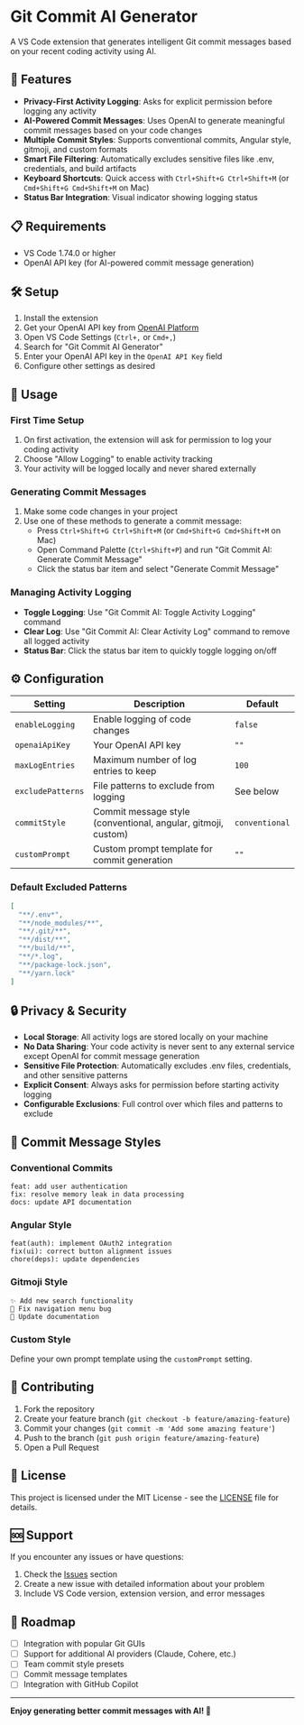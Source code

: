 # Git Commit AI Generator

A VS Code extension that generates intelligent Git commit messages based on your recent coding activity using AI.

## 🚀 Features

- **Privacy-First Activity Logging**: Asks for explicit permission before logging any activity
- **AI-Powered Commit Messages**: Uses OpenAI to generate meaningful commit messages based on your code changes
- **Multiple Commit Styles**: Supports conventional commits, Angular style, gitmoji, and custom formats
- **Smart File Filtering**: Automatically excludes sensitive files like .env, credentials, and build artifacts
- **Keyboard Shortcuts**: Quick access with `Ctrl+Shift+G Ctrl+Shift+M` (or `Cmd+Shift+G Cmd+Shift+M` on Mac)
- **Status Bar Integration**: Visual indicator showing logging status

## 📋 Requirements

- VS Code 1.74.0 or higher
- OpenAI API key (for AI-powered commit message generation)

## 🛠️ Setup

1. Install the extension
2. Get your OpenAI API key from [OpenAI Platform](https://platform.openai.com/api-keys)
3. Open VS Code Settings (`Ctrl+,` or `Cmd+,`)
4. Search for "Git Commit AI Generator"
5. Enter your OpenAI API key in the `OpenAI API Key` field
6. Configure other settings as desired

## 🎯 Usage

### First Time Setup
1. On first activation, the extension will ask for permission to log your coding activity
2. Choose "Allow Logging" to enable activity tracking
3. Your activity will be logged locally and never shared externally

### Generating Commit Messages
1. Make some code changes in your project
2. Use one of these methods to generate a commit message:
   - Press `Ctrl+Shift+G Ctrl+Shift+M` (or `Cmd+Shift+G Cmd+Shift+M` on Mac)
   - Open Command Palette (`Ctrl+Shift+P`) and run "Git Commit AI: Generate Commit Message"
   - Click the status bar item and select "Generate Commit Message"

### Managing Activity Logging
- **Toggle Logging**: Use "Git Commit AI: Toggle Activity Logging" command
- **Clear Log**: Use "Git Commit AI: Clear Activity Log" command to remove all logged activity
- **Status Bar**: Click the status bar item to quickly toggle logging on/off

## ⚙️ Configuration

| Setting | Description | Default |
|---------|-------------|---------|
| `enableLogging` | Enable logging of code changes | `false` |
| `openaiApiKey` | Your OpenAI API key | `""` |
| `maxLogEntries` | Maximum number of log entries to keep | `100` |
| `excludePatterns` | File patterns to exclude from logging | See below |
| `commitStyle` | Commit message style (conventional, angular, gitmoji, custom) | `conventional` |
| `customPrompt` | Custom prompt template for commit generation | `""` |

### Default Excluded Patterns
```json
[
  "**/.env*",
  "**/node_modules/**",
  "**/.git/**",
  "**/dist/**",
  "**/build/**",
  "**/*.log",
  "**/package-lock.json",
  "**/yarn.lock"
]
```

## 🔒 Privacy & Security

- **Local Storage**: All activity logs are stored locally on your machine
- **No Data Sharing**: Your code activity is never sent to any external service except OpenAI for commit message generation
- **Sensitive File Protection**: Automatically excludes .env files, credentials, and other sensitive patterns
- **Explicit Consent**: Always asks for permission before starting activity logging
- **Configurable Exclusions**: Full control over which files and patterns to exclude

## 📝 Commit Message Styles

### Conventional Commits
```
feat: add user authentication
fix: resolve memory leak in data processing
docs: update API documentation
```

### Angular Style
```
feat(auth): implement OAuth2 integration
fix(ui): correct button alignment issues
chore(deps): update dependencies
```

### Gitmoji Style
```
✨ Add new search functionality
🐛 Fix navigation menu bug
📝 Update documentation
```

### Custom Style
Define your own prompt template using the `customPrompt` setting.

## 🤝 Contributing

1. Fork the repository
2. Create your feature branch (`git checkout -b feature/amazing-feature`)
3. Commit your changes (`git commit -m 'Add some amazing feature'`)
4. Push to the branch (`git push origin feature/amazing-feature`)
5. Open a Pull Request

## 📄 License

This project is licensed under the MIT License - see the [LICENSE](LICENSE) file for details.

## 🆘 Support

If you encounter any issues or have questions:

1. Check the [Issues](https://github.com/your-repo/issues) section
2. Create a new issue with detailed information about your problem
3. Include VS Code version, extension version, and error messages

## 🚧 Roadmap

- [ ] Integration with popular Git GUIs
- [ ] Support for additional AI providers (Claude, Cohere, etc.)
- [ ] Team commit style presets
- [ ] Commit message templates
- [ ] Integration with GitHub Copilot

---

**Enjoy generating better commit messages with AI! 🎉**